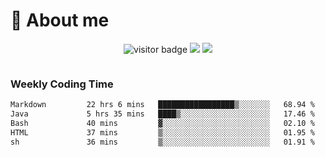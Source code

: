 <!-- ![](https://youpai.roccoshi.top/img/20200804214216.png) -->

# 🧐 About me
 
<p align="center">
<img src="https://visitor-badge.laobi.icu/badge?page_id=Lincest.Lincest&title=hits" alt="visitor badge"/>
<a href="mailto:imroccoshi@gmail.com"><img src="https://img.shields.io/badge/gmail-imroccoshi%40gmail.com-red"></a>
<a href="https://blog.roccoshi.top"><img src="https://img.shields.io/badge/blog-roccoshi-green"></a>
</p>

<div align="center">
  <img src="https://github-readme-stats.vercel.app/api?username=Lincest&show_icons=true&count_private=true&show_owner=true" alt="">
   <!-- <img src="https://github-readme-stats.vercel.app/api/wakatime?username=Moreality&v=2" alt=""/> -->
</div>

### Weekly Coding Time

<!--START_SECTION:waka-->

```txt
Markdown         22 hrs 6 mins   █████████████████▒░░░░░░░   68.94 %
Java             5 hrs 35 mins   ████▒░░░░░░░░░░░░░░░░░░░░   17.46 %
Bash             40 mins         ▓░░░░░░░░░░░░░░░░░░░░░░░░   02.10 %
HTML             37 mins         ▒░░░░░░░░░░░░░░░░░░░░░░░░   01.95 %
sh               36 mins         ▒░░░░░░░░░░░░░░░░░░░░░░░░   01.91 %
```

<!--END_SECTION:waka-->


